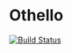 # Othello

[![Build Status](https://travis-ci.org/SaraGhlm/Othello.svg?branch=master)](https://travis-ci.org/SaraGhlm/Othello)